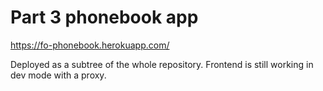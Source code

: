 # Part 3 phonebook app

https://fo-phonebook.herokuapp.com/

Deployed as a subtree of the whole repository.
Frontend is still working in dev mode with a proxy.
